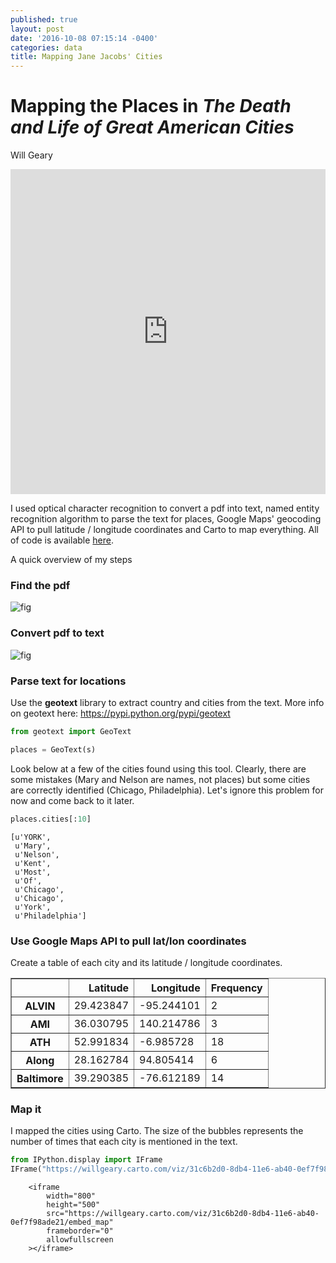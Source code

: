 ```yaml
---
published: true
layout: post
date: '2016-10-08 07:15:14 -0400'
categories: data
title: Mapping Jane Jacobs' Cities
---
```


# Mapping the Places in *The Death and Life of Great American Cities*

Will Geary

<iframe width="100%" height="520" frameborder="0" src="https://willgeary.carto.com/viz/31c6b2d0-8db4-11e6-ab40-0ef7f98ade21/embed_map" allowfullscreen webkitallowfullscreen mozallowfullscreen oallowfullscreen msallowfullscreen></iframe>

I used optical character recognition to convert a pdf into text, named entity recognition algorithm to parse the text for places, Google Maps' geocoding API to pull latitude / longitude coordinates and Carto to map everything. All of code is available [here](http://nbviewer.jupyter.org/github/willgeary/janejacobs/blob/master/Notebook.ipynb).

A quick overview of my steps

### Find the pdf

![fig]("https://raw.githubusercontent.com/willgeary/janejacobs/master/Images/Cover.png")


### Convert pdf to text


![fig]("https://raw.githubusercontent.com/willgeary/janejacobs/master/Images/screencast.gif")


### Parse text for locations

Use the **geotext** library to extract country and cities from the text. More info on geotext here: https://pypi.python.org/pypi/geotext


```python
from geotext import GeoText
```


```python
places = GeoText(s)
```

Look below at a few of the cities found using this tool. Clearly, there are some mistakes (Mary and Nelson are names, not places) but some cities are correctly identified (Chicago, Philadelphia). Let's ignore this problem for now and come back to it later.


```python
places.cities[:10]
```




    [u'YORK',
     u'Mary',
     u'Nelson',
     u'Kent',
     u'Most',
     u'Of',
     u'Chicago',
     u'Chicago',
     u'York',
     u'Philadelphia']


### Use Google Maps API to pull lat/lon coordinates 


Create a table of each city and its latitude / longitude coordinates.


<div>
<table border="1" class="dataframe">
  <thead>
    <tr style="text-align: right;">
      <th></th>
      <th>Latitude</th>
      <th>Longitude</th>
      <th>Frequency</th>
    </tr>
  </thead>
  <tbody>
    <tr>
      <th>ALVIN</th>
      <td>29.423847</td>
      <td>-95.244101</td>
      <td>2</td>
    </tr>
    <tr>
      <th>AMI</th>
      <td>36.030795</td>
      <td>140.214786</td>
      <td>3</td>
    </tr>
    <tr>
      <th>ATH</th>
      <td>52.991834</td>
      <td>-6.985728</td>
      <td>18</td>
    </tr>
    <tr>
      <th>Along</th>
      <td>28.162784</td>
      <td>94.805414</td>
      <td>6</td>
    </tr>
    <tr>
      <th>Baltimore</th>
      <td>39.290385</td>
      <td>-76.612189</td>
      <td>14</td>
    </tr>
  </tbody>
</table>
</div>



### Map it

I mapped the cities using Carto. The size of the bubbles represents the number of times that each city is mentioned in the text.


```python
from IPython.display import IFrame
IFrame("https://willgeary.carto.com/viz/31c6b2d0-8db4-11e6-ab40-0ef7f98ade21/embed_map", 800, 500)
```





        <iframe
            width="800"
            height="500"
            src="https://willgeary.carto.com/viz/31c6b2d0-8db4-11e6-ab40-0ef7f98ade21/embed_map"
            frameborder="0"
            allowfullscreen
        ></iframe>
